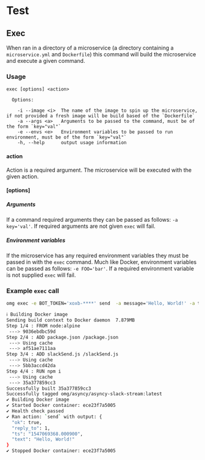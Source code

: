 # Test
## Exec
When ran in a directory of a microservice (a directory containing a `microservice.yml` and `Dockerfile`) this command will build
the microservice and execute a given command.
### Usage
```
exec [options] <action>

  Options:

    -i --image <i>  The name of the image to spin up the microservice, if not provided a fresh image will be build based of the `Dockerfile`
    -a --args <a>   Arguments to be passed to the command, must be of the form `key="val"`
    -e --envs <e>   Environment variables to be passed to run environment, must be of the form `key="val"`
    -h, --help      output usage information
```

#### action
Action is a required argument. The microservice will be executed with the given action.

#### [options]
##### Arguments
If a command required arguments they can be passed as follows: `-a key='val'`. If required arguments are not given `exec` will fail.

##### Environment variables
If the microservice has any required environment variables they must be passed in with the `exec` command. Much like Docker,
environment variables can be passed as follows: `-e FOO='bar'`. If a required environment variable is not supplied `exec` will fail.

### Example `exec` call
```sh
omg exec -e BOT_TOKEN='xoxb-****' send  -a message='Hello, World!' -a to=CAFAF9C
```
```sh
ℹ Building Docker image
Sending build context to Docker daemon  7.879MB
Step 1/4 : FROM node:alpine
 ---> 9036ebdbc59d
Step 2/4 : ADD package.json /package.json
 ---> Using cache
 ---> af51ae7111aa
Step 3/4 : ADD slackSend.js /slackSend.js
 ---> Using cache
 ---> 5bb3accd42da
Step 4/4 : RUN npm i
 ---> Using cache
 ---> 35a377859cc3
Successfully built 35a377859cc3
Successfully tagged omg/asyncy/asyncy-slack-stream:latest
✔ Building Docker image
✔ Started Docker container: ece23f7a5005
✔ Health check passed
✔ Ran action: `send` with output: {
  "ok": true,
  "reply_to": 1,
  "ts": "1547069368.000900",
  "text": "Hello, World!"
}
✔ Stopped Docker container: ece23f7a5005
```

